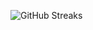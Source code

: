 ![GitHub Streaks](https://github-streaks-mqc9.onrender.com/streak/happilli/image?theme=midnight&cache_bust=1743724574&lang=ja)
